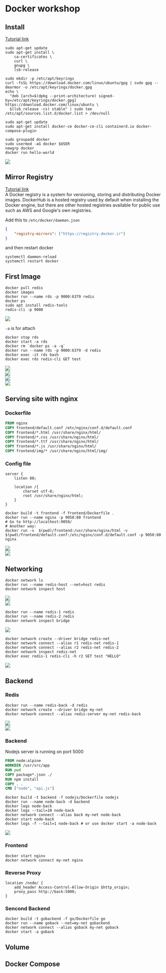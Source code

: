 # Docker workshop


## Install
[Tutorial link](https://docs.docker.com/engine/install/)  

```shell
sudo apt-get update
sudo apt-get install \
    ca-certificates \
    curl \
    gnupg \
    lsb-release

sudo mkdir -p /etc/apt/keyrings
curl -fsSL https://download.docker.com/linux/ubuntu/gpg | sudo gpg --dearmor -o /etc/apt/keyrings/docker.gpg
echo \
  "deb [arch=$(dpkg --print-architecture) signed-by=/etc/apt/keyrings/docker.gpg] https://download.docker.com/linux/ubuntu \
  $(lsb_release -cs) stable" | sudo tee /etc/apt/sources.list.d/docker.list > /dev/null

sudo apt-get update
sudo apt-get install docker-ce docker-ce-cli containerd.io docker-compose-plugin

sudo groupadd docker
sudo usermod -aG docker $USER
newgrp docker
docker run hello-world
```
![](assets/1.png)  

## Mirror Registry
[Tutorial link](https://docker.ir/)  
A Docker registry is a system for versioning, storing and distributing Docker images. DockerHub is a hosted registry used by default when installing the Docker engine, but there are other hosted registries available for public use such as AWS and Google's own registries.

Add this to `/etc/docker/daemon.json`

```json
{
    "registry-mirrors": ["https://registry.docker.ir"]
}
```

and then restart docker
```shell
systemctl daemon-reload
systemctl restart docker
```


## First Image

```shell
docker pull redis
docker images
docker run --name rds -p 9000:6379 redis
docker ps
sudo apt install redis-tools
redis-cli -p 9000
```
![](assets/2.png)  


`-a` is for attach
```shell
docker stop rds
docker start -a rds
docker rm `docker ps -a -q`
docker run --name rds -p 9000:6379 -d redis
docker exec -it rds bash
docker exec rds redis-cli GET test
```
![](assets/3.png)  
![](assets/4.png)  
![](assets/5.png)  
![](assets/6.png)  

## Serving site with nginx
### Dockerfile
```dockerfile
FROM nginx
COPY frontend/default.conf /etc/nginx/conf.d/default.conf
COPY frontend/*.html /usr/share/nginx/html/
COPY frontend/*.css /usr/share/nginx/html/
COPY frontend/*.ttf /usr/share/nginx/html/
COPY frontend/*.js /usr/share/nginx/html/
COPY frontend/img/* /usr/share/nginx/html/img/
```

### Config file
```
server {
    listen 80;

    location /{
        charset utf-8;
        root /usr/share/nginx/html;
    }
}
```

```shell
docker build -t frontend -f frontend/Dockerfile .
docker run --name nginx -p 9050:80 frontend
# Go to http://localhost:9050/
# Another way:
docker run -v  $(pwd)/frontend:/usr/share/nginx/html -v $(pwd)/frontend/default.conf:/etc/nginx/conf.d/default.conf -p 9050:80 nginx
``` 
![](assets/7.png)  
![](assets/8.png)  


## Networking
```shell
docker network ls
docker run --name redis-host --net=host redis
docker network inspect host
```
![](assets/11.png)  
![](assets/9.png)  

```shell
docker run --name redis-1 redis
docker run --name redis-2 redis
docker network inspect bridge
```
![](assets/10.png)  

```shell
docker network create --driver bridge redis-net
docker network connect --alias r1 redis-net redis-1
docker network connect --alias r2 redis-net redis-2
docker network inspect redis-net
docker exec redis-1 redis-cli -h r2 SET test "HELLO"
```
![](assets/12.png)  


## Backend


### Redis
```shell
docker run --name redis-back -d redis 
docker network create --driver bridge my-net
docker network connect --alias redis-server my-net redis-back
```

![](assets/13.png)  
![](assets/14.png)  

### Backend

Nodejs server is running on port 5000

```dockerfile
FROM node:alpine
WORKDIR /usr/src/app
RUN pwd
COPY package*.json ./
RUN npm install
COPY . .
CMD ["node", "api.js"]
```

```shell
docker build -t backend -f nodejs/Dockerfile nodejs
docker run --name node-back -d backend
docker logs node-back
docker logs --tail=10 node-back
docker network connect --alias back my-net node-back
docker start node-back
docker logs -f --tail=1 node-back # or use docker start -a node-back
```
![](assets/15.png)  

### Frontend

```shell
docker start nginx
docker network connect my-net nginx
```

### Reverse Proxy
```
location /node/ {
    add_header Access-Control-Allow-Origin $http_origin;
    proxy_pass http://back:5000;
}
```

### Sencond Backend
```
docker build -t gobackend -f go/Dockerfile go
docker run --name goback --net=my-net gobackend
docker network connect --alias goback my-net goback
docker start -a goback
```


## Volume

## Docker Compose